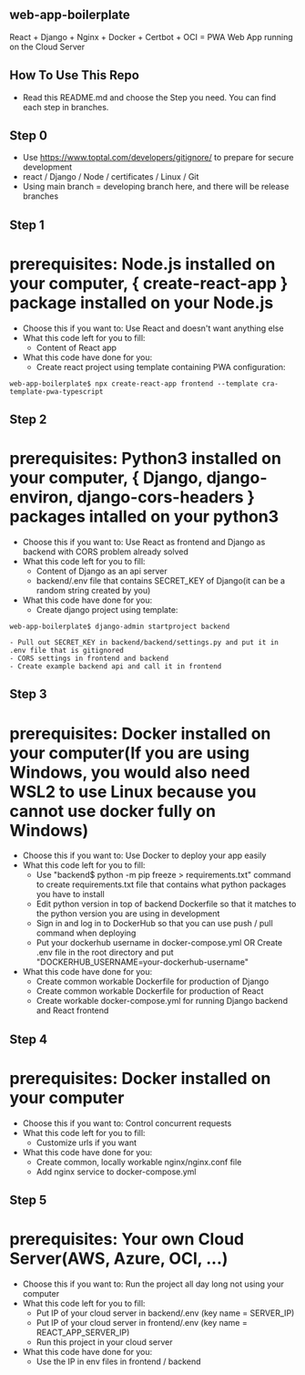 ## web-app-boilerplate
React + Django + Nginx + Docker + Certbot + OCI = PWA Web App running on the Cloud Server

## How To Use This Repo
- Read this README.md and choose the Step you need. You can find each step in branches.

## Step 0
- Use https://www.toptal.com/developers/gitignore/ to prepare for secure development
- react / Django / Node / certificates / Linux / Git
- Using main branch = developing branch here, and there will be release branches

## Step 1
# prerequisites: Node.js installed on your computer, { create-react-app } package installed on your Node.js
- Choose this if you want to: Use React and doesn't want anything else
- What this code left for you to fill:
    - Content of React app
- What this code have done for you:
    - Create react project using template containing PWA configuration:
```shell
web-app-boilerplate$ npx create-react-app frontend --template cra-template-pwa-typescript
```

## Step 2
# prerequisites: Python3 installed on your computer, { Django, django-environ, django-cors-headers } packages intalled on your python3
- Choose this if you want to: Use React as frontend and Django as backend with CORS problem already solved
- What this code left for you to fill:
    - Content of Django as an api server
    - backend/.env file that contains SECRET_KEY of Django(it can be a random string created by you)
- What this code have done for you:
    - Create django project using template:
```shell
web-app-boilerplate$ django-admin startproject backend
```
    - Pull out SECRET_KEY in backend/backend/settings.py and put it in .env file that is gitignored
    - CORS settings in frontend and backend
    - Create example backend api and call it in frontend

## Step 3
# prerequisites: Docker installed on your computer(If you are using Windows, you would also need WSL2 to use Linux because you cannot use docker fully on Windows)
- Choose this if you want to: Use Docker to deploy your app easily
- What this code left for you to fill:
    - Use "backend$ python -m pip freeze > requirements.txt" command to create requirements.txt file that contains what python packages you have to install
    - Edit python version in top of backend Dockerfile so that it matches to the python version you are using in development
    - Sign in and log in to DockerHub so that you can use push / pull command when deploying
    - Put your dockerhub username in docker-compose.yml OR Create .env file in the root directory and put "DOCKERHUB_USERNAME=your-dockerhub-username"
- What this code have done for you:
    - Create common workable Dockerfile for production of Django
    - Create common workable Dockerfile for production of React
    - Create workable docker-compose.yml for running Django backend and React frontend

## Step 4
# prerequisites: Docker installed on your computer
- Choose this if you want to: Control concurrent requests
- What this code left for you to fill:
    - Customize urls if you want
- What this code have done for you:
    - Create common, locally workable nginx/nginx.conf file
    - Add nginx service to docker-compose.yml

## Step 5
# prerequisites: Your own Cloud Server(AWS, Azure, OCI, ...)
- Choose this if you want to: Run the project all day long not using your computer
- What this code left for you to fill:
    - Put IP of your cloud server in backend/.env (key name = SERVER_IP)
    - Put IP of your cloud server in frontend/.env (key name = REACT_APP_SERVER_IP)
    - Run this project in your cloud server
- What this code have done for you:
    - Use the IP in env files in frontend / backend